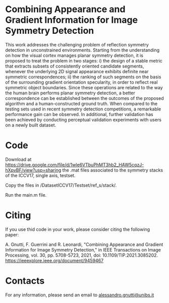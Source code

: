 # Combining Appearance and Gradient Information for Image Symmetry Detection

This work addresses the challenging problem of reflection symmetry detection in unconstrained environments. Starting from the understanding on how the visual cortex manages planar symmetry detection, it is proposed to treat the problem in two stages: i) the design of a stable metric that extracts subsets of consistently oriented candidate segments, whenever the underlying 2D signal appearance exhibits definite near symmetric correspondences; ii) the ranking of such segments on the basis of the surrounding gradient orientation specularity, in order to reflect real symmetric object boundaries. Since these operations are related to the way the human brain performs planar symmetry detection, a better correspondence can be established between the outcomes of the proposed algorithm and a human-constructed ground truth. When compared to the testing sets used in recent symmetry detection competitions, a remarkable performance gain can be observed. In additional, further validation has been achieved by conducting perceptual validation experiments with users on a newly built dataset.

# Code

Download at https://drive.google.com/file/d/1wle6VTbuPhMT3hb2_HAW5cqzJ-hXpvBF/view?usp=sharing the .mat files associated to the symmetry stacks of the ICCV17, single axis, testset.

Copy the files in /DatasetICCV17/Testset/ref_s/stack/.

Run the main.m file.

# Citing

If you use thid code in your work, please consider citing the following paper:

A. Gnutti, F. Guerrini and R. Leonardi, "Combining Appearance and Gradient Information for Image Symmetry Detection," in IEEE Transactions on Image Processing, vol. 30, pp. 5708-5723, 2021, doi: 10.1109/TIP.2021.3085202. https://ieeexplore.ieee.org/document/9459467

# Contacts

For any information, please send an email to alessandro.gnutti@unibs.it
